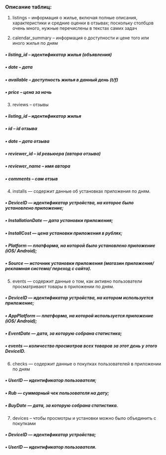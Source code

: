 ### Описание таблиц:

1. listings – информация о жилье, включая полные описания, характеристики и средние оценки в отзывах; поскольку столбцов очень много, нужные перечислены в текстах самих задач

2. calendar_summary – информация о доступности и цене того или иного жилья по дням

##### • listing_id – идентификатор жилья (объявления)
##### • date – дата
##### • available – доступность жилья в данный день (t/f)
##### • price – цена за ночь

3. reviews – отзывы

##### • listing_id –  идентификатор жилья  
##### • id – id отзыва
##### • date – дата отзыва
##### • reviewer_id – id ревьюера (автора отзыва)
##### • reviewer_name – имя автора
##### • comments – сам отзыв


4. installs — содержит данные об установках приложения по дням.

##### • DeviceID — идентификатор устройства, на которое было установлено приложение;
##### • InstallationDate — дата установки приложения;
##### • InstallCost — цена установки приложения в рублях;
##### • Platform — платформа, на которой было установлено приложение (iOS/ Android);
##### • Source — источник установки приложения (магазин приложения/ рекламная система/ переход с сайта).

5. events — содержит данные о том, как активно пользователи просматривают товары в приложении по дням.

##### • DeviceID — идентификатор устройства, на котором используется приложение;
##### • AppPlatform — платформа, на которой используется приложение (iOS/ Android);
##### • EventDate — дата, за которую собрана статистика;
##### • events — количество просмотров всех товаров за этот день у этого DeviceID.

6. checks — содержит данные о покупках пользователей в приложении по дням

##### • UserID — идентификатор пользователя;
##### • Rub — суммарный чек пользователя на дату;
##### • BuyDate — дата, за которую собрана статистика.

7. devices – чтобы просмотры и установки можно было объединить с покупками

##### • DeviceID — идентификатор устройства;
##### • UserID — идентификатор пользователя.
